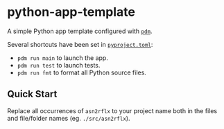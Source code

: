 # python-app-template

A simple Python app template configured with [`pdm`].

Several shortcuts have been set in [`pyproject.toml`](pyproject.toml):

- `pdm run main` to launch the app.
- `pdm run test` to launch tests.
- `pdm run fmt` to format all Python source files.

## Quick Start

Replace all occurrences of `asn2rflx` to your project name both in the files and file/folder names (eg. `./src/asn2rflx`).

[`pdm`]: https://github.com/pdm-project/pdm
